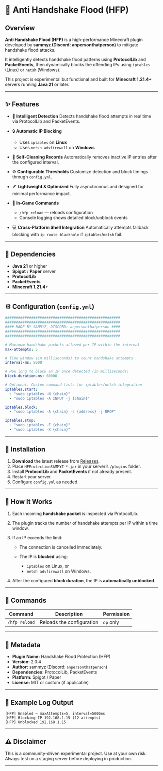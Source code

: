# 🧱 Anti Handshake Flood (HFP)

## Overview

**Anti Handshake Flood (HFP)** is a high-performance Minecraft plugin developed by **sammyz (Discord: anpersonthatperson)** to mitigate handshake flood attacks.

It intelligently detects handshake flood patterns using **ProtocolLib** and **PacketEvents**, then dynamically blocks the offending IPs using `iptables` (Linux) or `netsh` (Windows).

This project is experimental but functional and built for **Minecraft 1.21.4+** servers running **Java 21** or later.

---

## ✨ Features

* 🧠 **Intelligent Detection**
  Detects handshake flood attempts in real time via ProtocolLib and PacketEvents.

* 🔒 **Automatic IP Blocking**

  * Uses `iptables` on **Linux**
  * Uses `netsh advfirewall` on **Windows**

* 🧹 **Self-Cleaning Records**
  Automatically removes inactive IP entries after the configured interval.

* ⚙️ **Configurable Thresholds**
  Customize detection and block timings through `config.yml`.

* 🪶 **Lightweight & Optimized**
  Fully asynchronous and designed for minimal performance impact.

* 💬 **In-Game Commands**

  * `/hfp reload` — reloads configuration
  * Console logging shows detailed block/unblock events

* 💻 **Cross-Platform Shell Integration**
  Automatically attempts fallback blocking with `ip route blackhole` if `iptables`/`netsh` fail.

---

## 🧩 Dependencies

* **Java 21** or higher
* **Spigot** / **Paper** server
* **ProtocolLib**
* **PacketEvents**
* **Minecraft 1.21.4+**

---

## ⚙️ Configuration (`config.yml`)

```yaml
#####################################################
#####################################################
#### MADE BY SAMMYZ, DISCORD: anpersonthatperson ####
#####################################################
#####################################################

# Maximum handshake packets allowed per IP within the interval
max-attempts: 5

# Time window (in milliseconds) to count handshake attempts
interval-ms: 5000

# How long to block an IP once detected (in milliseconds)
block-duration-ms: 60000

# Optional: Custom command lists for iptables/netsh integration
iptables.start:
  - "sudo iptables -N {chain}"
  - "sudo iptables -A INPUT -j {chain}"

iptables.block:
  - "sudo iptables -A {chain} -s {address} -j DROP"

iptables.stop:
  - "sudo iptables -F {chain}"
  - "sudo iptables -X {chain}"
```

---

## 🚀 Installation

1. **Download** the latest release from [Releases](link-to-releases).
2. Place `HFProtectionSAMMYZ-*.jar` in your server’s `/plugins` folder.
3. Install **ProtocolLib** and **PacketEvents** if not already present.
4. Restart your server.
5. Configure `config.yml` as needed.

---

## 🧠 How It Works

1. Each incoming **handshake packet** is inspected via ProtocolLib.
2. The plugin tracks the number of handshake attempts per IP within a time window.
3. If an IP exceeds the limit:

   * The connection is cancelled immediately.
   * The IP is **blocked** using:

     * `iptables` on Linux, or
     * `netsh advfirewall` on Windows.
4. After the configured **block duration**, the IP is **automatically unblocked**.

---

## 🧰 Commands

| Command       | Description               | Permission |
| ------------- | ------------------------- | ---------- |
| `/hfp reload` | Reloads the configuration | `op` only  |

---

## 🪪 Metadata

* **Plugin Name:** Handshake Flood Protection (HFP)
* **Version:** 2.0.4
* **Author:** sammyz (Discord: `anpersonthatperson`)
* **Dependencies:** ProtocolLib, PacketEvents
* **Platform:** Spigot / Paper
* **License:** MIT or custom (if applicable)

---

## 🧩 Example Log Output

```
[HFP] Enabled — maxAttempts=5, interval=5000ms
[HFP] Blocking IP 192.168.1.15 (12 attempts)
[HFP] Unblocked 192.168.1.15
```

---

## ⚠️ Disclaimer

This is a community-driven experimental project.
Use at your own risk. Always test on a staging server before deploying in production.

---
